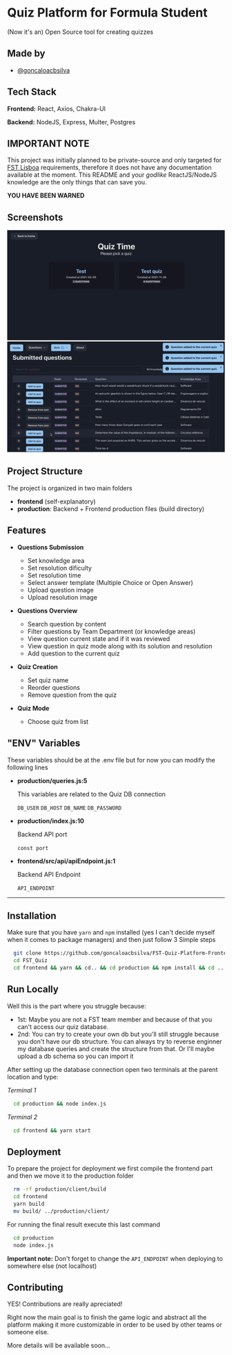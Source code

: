 
# Quiz Platform for Formula Student

(Now it's an) Open Source tool for creating quizzes

## Made by

- [@goncaloacbsilva](https://github.com/goncaloacbsilva)


## Tech Stack

**Frontend:** React, Axios, Chakra-UI

**Backend:** NodeJS, Express, Multer, Postgres


## IMPORTANT NOTE
This project was initially planned to be private-source and only targeted for [FST Lisboa](https://www.fstlisboa.com) requirements, therefore it does not have any documentation available at the moment. This README and your *godlike* ReactJS/NodeJS knowledge are the only things that can save you.

**YOU HAVE BEEN WARNED**

## Screenshots
![Quiz Selection](https://github.com/goncaloacbsilva/FS-Quiz-Platform/blob/main/media/quiz_selection.jpg)
![Question Overview](https://github.com/goncaloacbsilva/FS-Quiz-Platform/blob/main/media/questions_overview.jpg)

## Project Structure

The project is organized in two main folders
- **frontend** (self-explanatory)
- **production**: Backend + Frontend production files (build directory)

## Features

- **Questions Submission**
    - Set knowledge area
    - Set resolution dificulty
    - Set resolution time
    - Select answer template (Multiple Choice or Open Answer)
    - Upload question image
    - Upload resolution image

- **Questions Overview**
    - Search question by content
    - Filter questions by Team Department (or knowledge areas)
    - View question current state and if it was reviewed
    - View question in quiz mode along with its solution and resolution
    - Add question to the current quiz

- **Quiz Creation**
    - Set quiz name
    - Reorder questions
    - Remove question from the quiz

- **Quiz Mode**
    - Choose quiz from list


## "ENV" Variables

These variables should be at the .env file but for now you can modify the following lines


- **production/queries.js:5**

    This variables are related to the Quiz DB connection

    `DB_USER`
    `DB_HOST`
    `DB_NAME`
    `DB_PASSWORD`

- **production/index.js:10**

    Backend API port

    `const port`

- **frontend/src/api/apiEndpoint.js:1**

    Backend API Endpoint

    `API_ENDPOINT`

----

## Installation

Make sure that you have `yarn` and `npm` installed (yes I can't decide myself when it comes to package managers) and then  just follow 3 Simple steps

```bash
  git clone https://github.com/goncaloacbsilva/FST-Quiz-Platform-Frontend.git FST_Quiz
  cd FST_Quiz
  cd frontend && yarn && cd.. && cd production && npm install && cd ..
```




    
## Run Locally

Well this is the part where you struggle because:
- 1st: Maybe you are not a FST team member and because of that you can't access our quiz database.
- 2nd: You can try to create your own db but you'll still struggle because you don't have our db structure.
You can always try to reverse enginner my database queries and create the structure from that.
Or I'll maybe upload a db schema so you can import it

After setting up the database connection open two terminals at the parent location and type:

*Terminal 1*
```bash
  cd production && node index.js
```

*Terminal 2*
```bash
  cd frontend && yarn start
```




## Deployment

To prepare the project for deployment we first compile the frontend part and then we move it to the production folder

```bash
  rm -rf production/client/build
  cd frontend
  yarn build
  mv build/ ../production/client/
```
For running the final result execute this last command

```bash
  cd production
  node index.js
```

**Important note:** Don't forget to change the `API_ENDPOINT` when deploying to somewhere else (not localhost)
## Contributing

YES! Contributions are really apreciated!

Right now the main goal is to finish the game logic and abstract all the platform making it more customizable in order to be used by other teams or someone else.

More details will be available soon...
